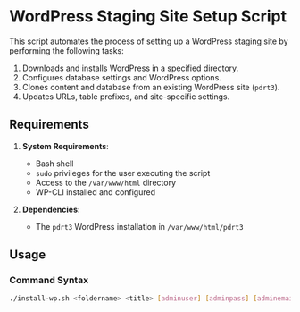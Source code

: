 # WordPress Staging Site Setup Script

This script automates the process of setting up a WordPress staging site by performing the following tasks:
1. Downloads and installs WordPress in a specified directory.
2. Configures database settings and WordPress options.
3. Clones content and database from an existing WordPress site (`pdrt3`).
4. Updates URLs, table prefixes, and site-specific settings.

## Requirements

1. **System Requirements**:
   - Bash shell
   - `sudo` privileges for the user executing the script
   - Access to the `/var/www/html` directory
   - WP-CLI installed and configured

2. **Dependencies**:
   - The `pdrt3` WordPress installation in `/var/www/html/pdrt3`

## Usage

### Command Syntax
```bash
./install-wp.sh <foldername> <title> [adminuser] [adminpass] [adminemail]